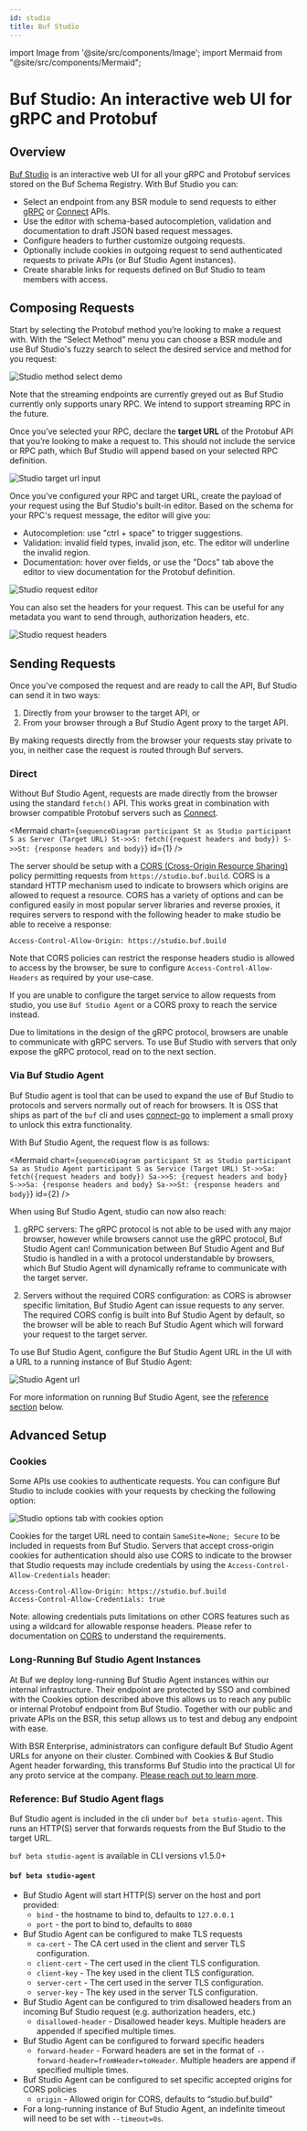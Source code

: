 ```yaml
---
id: studio
title: Buf Studio
---
```


import Image from '@site/src/components/Image';
import Mermaid from "@site/src/components/Mermaid";

# Buf Studio: An interactive web UI for gRPC and Protobuf

## Overview

[Buf Studio](https://studio.buf.build) is an interactive web UI for all your gRPC and Protobuf services stored on the Buf Schema Registry. With Buf Studio you can:

- Select an endpoint from any BSR module to send requests to either [gRPC](#proxying)
  or [Connect](https://connect.build) APIs.
- Use the editor with schema-based autocompletion, validation and documentation
  to draft JSON based request messages.
- Configure headers to further customize outgoing requests.
- Optionally include cookies in outgoing request to send authenticated requests
  to private APIs (or Buf Studio Agent instances).
- Create sharable links for requests defined on Buf Studio to team members with access.

## Composing Requests

Start by selecting the Protobuf method you’re looking to make a request with.
With the “Select Method” menu you can choose a BSR module and use Buf Studio's fuzzy search to
select the desired service and method for you request:

<!-- TODO: make this into a gif -->
<Image alt="Studio method select demo" src="/img/bsr/studio-method-select.gif" width={90} />

Note that the streaming endpoints are currently greyed out as Buf Studio currently
only supports unary RPC. We intend to support streaming RPC in the future.

Once you’ve selected your RPC, declare the **target URL** of the Protobuf API
that you’re looking to make a request to. This should not include the service or
RPC path, which Buf Studio will append based on your selected RPC definition.

<Image alt="Studio target url input" src="/img/bsr/studio-target-url.png" />

Once you've configured your RPC and target URL, create the payload of your
request using the Buf Studio's built-in editor. Based on the schema for your RPC's
request message, the editor will give you:

- Autocompletion: use "ctrl + space" to trigger suggestions.
- Validation: invalid field types, invalid json, etc. The editor will underline the invalid
  region.
- Documentation: hover over fields, or use the "Docs" tab above the editor to view documentation
  for the Protobuf definition.

<Image alt="Studio request editor" src="/img/bsr/studio-request-editor.gif" width={60} />

You can also set the headers for your request. This can be useful for any
metadata you want to send through, authorization headers, etc.

<Image alt="Studio request headers" src="/img/bsr/studio-request-headers.png" />

## Sending Requests

Once you've composed the request and are ready to call the API, Buf Studio can
send it in two ways:

1. Directly from your browser to the target API, or
2. From your browser through a Buf Studio Agent proxy to the target API.

By making requests directly from the browser your requests stay private to you,
in neither case the request is routed through Buf servers.

### Direct

Without Buf Studio Agent, requests are made directly from the browser using the
standard `fetch()` API. This works great in combination with browser compatible
Protobuf servers such as [Connect](https://connect.build/).

<Mermaid chart={`
sequenceDiagram
	participant St as Studio
	participant S as Server (Target URL)
  St->>S: fetch({request headers and body})
	S->>St: {response headers and body}
`} id={1} />

The server should be setup with a [CORS (Cross-Origin Resource
Sharing)](https://developer.mozilla.org/en-US/docs/Web/HTTP/CORS) policy
permitting requests from `https://studio.buf.build`. CORS is a standard HTTP
mechanism used to indicate to browsers which origins are allowed to request a
resource. CORS has a variety of options and can be configured easily in most
popular server libraries and reverse proxies, it requires servers to
respond with the following header to make studio be able to receive a response:

```
Access-Control-Allow-Origin: https://studio.buf.build
```
Note that CORS policies can restrict the response headers studio is allowed to
access by the browser, be sure to configure `Access-Control-Allow-Headers` as
required by your use-case.

If you are unable to configure the target service to allow requests from studio,
you use `Buf Studio Agent` or a CORS proxy to reach the service instead.

Due to limitations in the design of the gRPC protocol, browsers are unable to
communicate with gRPC servers. To use Buf Studio with servers that only expose the
gRPC protocol, read on to the next section.

### Via Buf Studio Agent

Buf Studio agent is tool that can be used to expand the use of Buf Studio to protocols
and servers normally out of reach for browsers. It is OSS that ships as part of
the `buf` cli and uses [connect-go](https://github.com/bufbuild/connect-go) to implement a
small proxy to unlock this extra functionality.

With Buf Studio Agent, the request flow is as follows:

<Mermaid chart={`
sequenceDiagram
	participant St as Studio
	participant Sa as Studio Agent
	participant S as Service (Target URL)
	St->>Sa: fetch({request headers and body})
	Sa->>S: {request headers and body}
	S->>Sa: {response headers and body}
	Sa->>St: {response headers and body}
`} id={2} />

When using Buf Studio Agent, studio can now also reach:

1. gRPC servers: The gRPC protocol is not able to be used with any major browser, however
while browsers cannot use the gRPC protocol, Buf Studio Agent can!
Communication between Buf Studio Agent and Buf Studio is handled in a with a protocol
understandable by browsers, which Buf Studio Agent will dynamically reframe to
communicate with the target server.

2. Servers without the required CORS configuration: as CORS is abrowser specific limitation,
Buf Studio Agent can issue requests to any server. The required CORS config is built into Buf Studio
Agent by default, so the browser will be able to reach Buf Studio Agent which will forward your
request to the target server.

To use Buf Studio Agent, configure the Buf Studio Agent URL in the UI with a URL to a running instance
of Buf Studio Agent:

<Image alt="Studio Agent url" src="/img/bsr/studio-agent-url.png" width={60} />

For more information on running Buf Studio Agent, see the [reference section](#reference-studio-agent-flags) below.

## Advanced Setup

### Cookies

Some APIs use cookies to authenticate requests. You can configure Buf Studio to
include cookies with your requests by checking the following option:

<Image alt="Studio options tab with cookies option" src="/img/bsr/studio-cookies.png" />

Cookies for the target URL need to contain `SameSite=None; Secure` to be
included in requests from Buf Studio. Servers that accept cross-origin cookies for
authentication should also use CORS to indicate to the browser that Studio
requests may include credentials by using the
`Access-Control-Allow-Credentials` header:

```
Access-Control-Allow-Origin: https://studio.buf.build
Access-Control-Allow-Credentials: true
```

Note: allowing credentials puts limitations on other CORS features such as using
a wildcard for allowable response headers. Please refer to documentation on
[CORS](https://developer.mozilla.org/en-US/docs/Web/HTTP/CORS) to understand the
requirements.

### Long-Running Buf Studio Agent Instances

At Buf we deploy long-running Buf Studio Agent instances within our internal infrastructure.
Their endpoint are protected by SSO and combined with the Cookies option
described above this allows us to reach any public or internal Protobuf endpoint
from Buf Studio. Together with our public and private
APIs on the BSR, this setup allows us to test and debug any endpoint with
ease.

With BSR Enterprise, administrators can configure default Buf Studio Agent URLs for
anyone on their cluster. Combined with Cookies & Buf Studio Agent header
forwarding, this transforms Buf Studio into the practical UI for any proto service
at the company. [Please reach out to learn more](https://buf.build/request-a-demo/).

### Reference: Buf Studio Agent flags

Buf Studio agent is included in the cli under `buf beta studio-agent`. This runs an
HTTP(S) server that forwards requests from the Buf Studio to the target URL.

`buf beta studio-agent` is available in CLI versions v1.5.0+

#### `buf beta studio-agent`

- Buf Studio Agent will start HTTP(S) server on the host and port provided:
  - `bind` - the hostname to bind to, defaults to `127.0.0.1`
  - `port` - the port to bind to, defaults to `8080`
- Buf Studio Agent can be configured to make TLS requests
  - `ca-cert` - The CA cert used in the client and server TLS configuration.
  - `client-cert` - The cert used in the client TLS configuration.
  - `client-key` - The key used in the client TLS configuration.
  - `server-cert` - The cert used in the server TLS configuration.
  - `server-key` - The key used in the server TLS configuration.
- Buf Studio Agent can be configured to trim disallowed headers from an incoming Buf Studio request
  (e.g. authorization headers, etc.)
  - `disallowed-header` - Disallowed header keys. Multiple headers are appended if
    specified multiple times.
- Buf Studio Agent can be configured to forward specific headers
  - `forward-header` - Forward headers are set in the format of
    `--forward-header=fromHeader=toHeader`. Multiple headers are append if specified
      multiple times.
- Buf Studio Agent can be configured to set specific accepted origins for CORS policies
    - `origin` - Allowed origin for CORS, defaults to “studio.buf.build”
- For a long-running instance of Buf Studio Agent, an indefinite timeout will need to be
  set with `--timeout=0s`.
